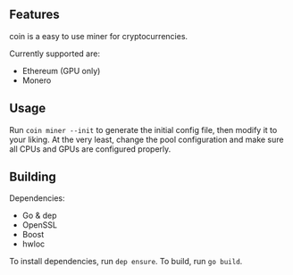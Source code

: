## Features

coin is a easy to use miner for cryptocurrencies.

Currently supported are:

* Ethereum (GPU only)
* Monero

## Usage

Run `coin miner --init` to generate the initial config file, then modify it to your liking.
At the very least, change the pool configuration and make sure all CPUs and GPUs are configured
properly.

## Building

Dependencies:

* Go & dep
* OpenSSL
* Boost
* hwloc

To install dependencies, run `dep ensure`. To build, run `go build`.